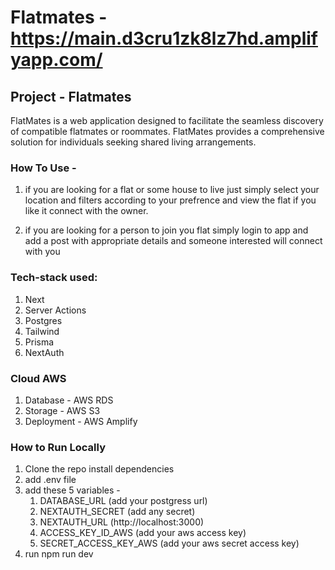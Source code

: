 # Flatmates - https://main.d3cru1zk8lz7hd.amplifyapp.com/

## Project -  Flatmates
FlatMates is a web application designed to facilitate the seamless discovery of compatible flatmates or roommates.
FlatMates provides a comprehensive solution for individuals seeking shared living arrangements.

### How To Use - 
1. if you are looking for a flat or some house to live just simply select your location and filters according to your prefrence and view the flat if you like it connect with the owner.

2. if you are looking for a person to join you flat simply login to app and add a post with appropriate details and someone interested will connect with you

### Tech-stack used:
 1. Next 
 2. Server Actions
 3. Postgres
 4. Tailwind
 5. Prisma
 6. NextAuth

### Cloud AWS
 1. Database  - AWS RDS
 2. Storage - AWS S3
 3. Deployment - AWS Amplify

### How to Run Locally
1. Clone the repo install dependencies
2. add .env file
3. add these 5 variables - 
   1. DATABASE_URL  (add your postgress url) 
   2. NEXTAUTH_SECRET (add any secret)
   3. NEXTAUTH_URL  (http://localhost:3000)
   4. ACCESS_KEY_ID_AWS (add your aws access key)
   5. SECRET_ACCESS_KEY_AWS (add your aws secret access key)
 4. run npm run dev

 
